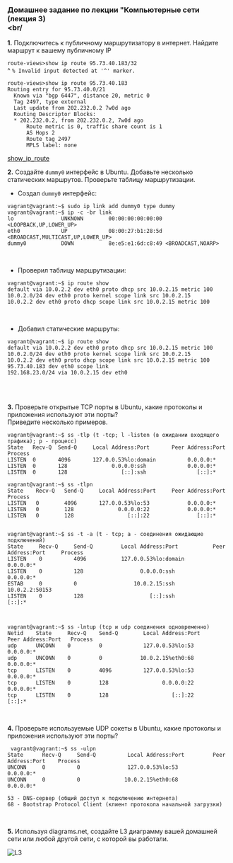 ###                Домашнее задание по лекции "Компьютерные сети (лекция 3) <br/><br/

**1.** Подключитесь к публичному маршрутизатору в интернет. Найдите маршрут к вашему публичному IP <br/>

`route-views>show ip route 95.73.40.183/32` <br/>
                                      ^
`% Invalid input detected at '^' marker.` <br/>

```shell
route-views>show ip route 95.73.40.183
Routing entry for 95.73.40.0/21
  Known via "bgp 6447", distance 20, metric 0
  Tag 2497, type external
  Last update from 202.232.0.2 7w0d ago
  Routing Descriptor Blocks:
  * 202.232.0.2, from 202.232.0.2, 7w0d ago
      Route metric is 0, traffic share count is 1
      AS Hops 2
      Route tag 2497
      MPLS label: none
```
[show_ip_route](https://disk.yandex.ru/i/F_IYPyl4d-V-BQ) <br/>

**2.** Создайте `dummy0` интерфейс в Ubuntu. Добавьте несколько статических маршрутов. Проверьте таблицу маршрутизации. <br/>

- Создал `dummy0` интерфейс: <br/>

```shell
vagrant@vagrant:~$ sudo ip link add dummy0 type dummy
vagrant@vagrant:~$ ip -c -br link
lo               UNKNOWN        00:00:00:00:00:00 <LOOPBACK,UP,LOWER_UP>
eth0             UP             08:00:27:b1:28:5d <BROADCAST,MULTICAST,UP,LOWER_UP>
dummy0           DOWN           8e:e5:e1:6d:c8:49 <BROADCAST,NOARP>
```
<br/>

- Проверил таблицу маршрутизации: <br/>

```shell
vagrant@vagrant:~$ ip route show
default via 10.0.2.2 dev eth0 proto dhcp src 10.0.2.15 metric 100
10.0.2.0/24 dev eth0 proto kernel scope link src 10.0.2.15
10.0.2.2 dev eth0 proto dhcp scope link src 10.0.2.15 metric 100
```
<br/>

- Добавил статические маршруты: <br/>

```shell
vagrant@vagrant:~$ ip route show
default via 10.0.2.2 dev eth0 proto dhcp src 10.0.2.15 metric 100
10.0.2.0/24 dev eth0 proto kernel scope link src 10.0.2.15
10.0.2.2 dev eth0 proto dhcp scope link src 10.0.2.15 metric 100
95.73.40.183 dev eth0 scope link
192.168.23.0/24 via 10.0.2.15 dev eth0
````
<br/><br/>

**3.** Проверьте открытые TCP порты в Ubuntu, какие протоколы и приложения используют эти порты?<br/> Приведите несколько примеров. <br/>
```shell
vagrant@vagrant:~$ ss -tlp (t -tcp; l -listen (в ожидании входящего трафика); p - процесс)
State   Recv-Q  Send-Q     Local Address:Port       Peer Address:Port  Process
LISTEN  0       4096       127.0.0.53%lo:domain          0.0.0.0:*
LISTEN  0       128              0.0.0.0:ssh             0.0.0.0:*
LISTEN  0       128                 [::]:ssh                [::]:*

vagrant@vagrant:~$ ss -tlpn 
State    Recv-Q   Send-Q     Local Address:Port     Peer Address:Port  Process
LISTEN   0        4096       127.0.0.53%lo:53            0.0.0.0:*
LISTEN   0        128              0.0.0.0:22            0.0.0.0:*
LISTEN   0        128                 [::]:22               [::]:*


vagrant@vagrant:~$ ss -t -a (t - tcp; a - соединения ожидающие подключений)
State     Recv-Q     Send-Q         Local Address:Port           Peer Address:Port     Process
LISTEN    0          4096           127.0.0.53%lo:domain              0.0.0.0:*
LISTEN    0          128                  0.0.0.0:ssh                 0.0.0.0:*
ESTAB     0          0                  10.0.2.15:ssh                10.0.2.2:50153
LISTEN    0          128                     [::]:ssh                    [::]:*



vagrant@vagrant:~$ ss -lntup (tcp и udp соединения одновременно)
Netid    State     Recv-Q    Send-Q        Local Address:Port       Peer Address:Port   Process
udp      UNCONN    0         0             127.0.0.53%lo:53              0.0.0.0:*
udp      UNCONN    0         0            10.0.2.15%eth0:68              0.0.0.0:*
tcp      LISTEN    0         4096          127.0.0.53%lo:53              0.0.0.0:*
tcp      LISTEN    0         128                 0.0.0.0:22              0.0.0.0:*
tcp      LISTEN    0         128                    [::]:22                 [::]:*
```
<br/>

**4.** Проверьте используемые UDP сокеты в Ubuntu, какие протоколы и приложения используют эти порты? <br/>
```shell
 vagrant@vagrant:~$ ss -ulpn
State      Recv-Q     Send-Q          Local Address:Port         Peer Address:Port    Process
UNCONN     0          0               127.0.0.53%lo:53                0.0.0.0:*
UNCONN     0          0              10.0.2.15%eth0:68                0.0.0.0:*

53 - DNS-сервер (общий доступ к подключению интернета)
68 - Bootstrap Protocol Client (клиент протокола начальной загрузки)
```
<br/>

**5.** Используя diagrams.net, создайте L3 диаграмму вашей домашней сети или любой другой сети, с которой вы работали. <br/>

![L3](D:\JetBrainsPyCharm\Git\my_project_git1\devops-netology\03-sysadmin-08-net\img_1.png) 

<br/>